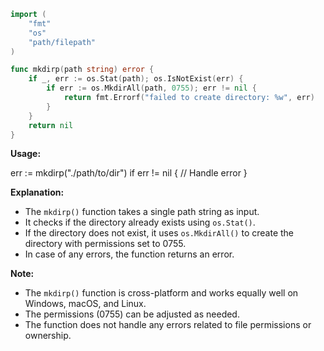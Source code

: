 ```go
import (
	"fmt"
	"os"
	"path/filepath"
)

func mkdirp(path string) error {
	if _, err := os.Stat(path); os.IsNotExist(err) {
		if err := os.MkdirAll(path, 0755); err != nil {
			return fmt.Errorf("failed to create directory: %w", err)
		}
	}
	return nil
}
```

**Usage:**

err := mkdirp("./path/to/dir")
if err != nil {
	// Handle error
}

**Explanation:**

* The `mkdirp()` function takes a single path string as input.
* It checks if the directory already exists using `os.Stat()`.
* If the directory does not exist, it uses `os.MkdirAll()` to create the directory with permissions set to 0755.
* In case of any errors, the function returns an error.

**Note:**

* The `mkdirp()` function is cross-platform and works equally well on Windows, macOS, and Linux.
* The permissions (0755) can be adjusted as needed.
* The function does not handle any errors related to file permissions or ownership.

